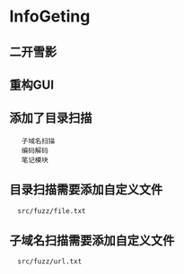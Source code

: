 # InfoGeting
## 二开雪影
## 重构GUI
  ## 添加了目录扫描
       子域名扫描
       编码解码
       笔记模块

## 目录扫描需要添加自定义文件
      src/fuzz/file.txt
## 子域名扫描需要添加自定义文件
      src/fuzz/url.txt
